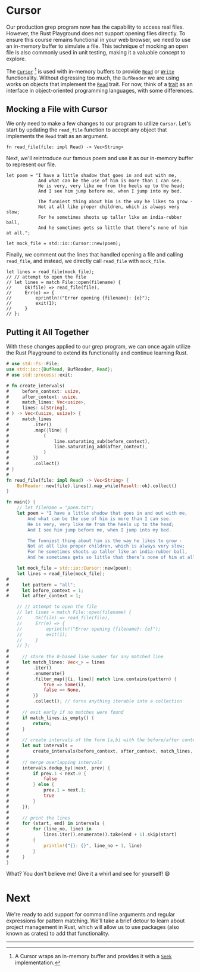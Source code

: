 # Cursor

Our production grep program now has the capability to access real files.
However, the Rust Playground does not support opening files directly. To ensure
this course remains functional in your web browser, we need to use an in-memory
buffer to simulate a file. This technique of mocking an open file is also
commonly used in unit testing, making it a valuable concept to explore.

The [`Cursor`] [^1] is used with in-memory buffers to provide [`Read`] or
[`Write`] functionality. Without digressing too much, the `BufReader` we are
using works on objects that implement the [`Read`] trait. For now, think of a
[trait] as an interface in object-oriented programming languages, with some
differences.

## Mocking a File with Cursor

We only need to make a few changes to our program to utilize `Cursor`. Let's
start by updating the `read_file` function to accept any object that implements
the `Read` trait as an argument.

```rust,noplayground
fn read_file(file: impl Read) -> Vec<String>
```

Next, we'll reintroduce our famous poem and use it as our in-memory buffer to
represent our file.

```rust,noplayground
let poem = "I have a little shadow that goes in and out with me,
            And what can be the use of him is more than I can see.
            He is very, very like me from the heels up to the head;
            And I see him jump before me, when I jump into my bed.

            The funniest thing about him is the way he likes to grow -
            Not at all like proper children, which is always very slow;
            For he sometimes shoots up taller like an india-rubber ball,
            And he sometimes gets so little that there’s none of him at all.";

let mock_file = std::io::Cursor::new(poem);
```

Finally, we comment out the lines that handled opening a file and calling
`read_file`, and instead, we directly call `read_file` with `mock_file`.

```rust,noplayground
let lines = read_file(mock_file);
// // attempt to open the file
// let lines = match File::open(filename) {
//     Ok(file) => read_file(file),
//     Err(e) => {
//         eprintln!("Error opening {filename}: {e}");
//         exit(1);
//     }
// };
```

## Putting it All Together

With these changes applied to our grep program, we can once again utilize the
Rust Playground to extend its functionality and continue learning Rust.

```rust
# use std::fs::File;
use std::io::{BufRead, BufReader, Read};
# use std::process::exit;

# fn create_intervals(
#     before_context: usize,
#     after_context: usize,
#     match_lines: Vec<usize>,
#     lines: &[String],
# ) -> Vec<(usize, usize)> {
#     match_lines
#         .iter()
#         .map(|line| {
#             (
#                 line.saturating_sub(before_context),
#                 line.saturating_add(after_context),
#             )
#         })
#         .collect()
# }
#
fn read_file(file: impl Read) -> Vec<String> {
    BufReader::new(file).lines().map_while(Result::ok).collect()
}

fn main() {
    // let filename = "poem.txt";
    let poem = "I have a little shadow that goes in and out with me,
        And what can be the use of him is more than I can see.
        He is very, very like me from the heels up to the head;
        And I see him jump before me, when I jump into my bed.

        The funniest thing about him is the way he likes to grow -
        Not at all like proper children, which is always very slow;
        For he sometimes shoots up taller like an india-rubber ball,
        And he sometimes gets so little that there’s none of him at all.";

    let mock_file = std::io::Cursor::new(poem);
    let lines = read_file(mock_file);
#
#     let pattern = "all";
#     let before_context = 1;
#     let after_context = 1;

    // // attempt to open the file
    // let lines = match File::open(filename) {
    //     Ok(file) => read_file(file),
    //     Err(e) => {
    //         eprintln!("Error opening {filename}: {e}");
    //         exit(1);
    //     }
    // };
#
#     // store the 0-based line number for any matched line
#     let match_lines: Vec<_> = lines
#         .iter()
#         .enumerate()
#         .filter_map(|(i, line)| match line.contains(pattern) {
#             true => Some(i),
#             false => None,
#         })
#         .collect(); // turns anything iterable into a collection
#
#     // exit early if no matches were found
#     if match_lines.is_empty() {
#         return;
#     }
#
#     // create intervals of the form [a,b] with the before/after context
#     let mut intervals =
#         create_intervals(before_context, after_context, match_lines, &lines);
#
#     // merge overlapping intervals
#     intervals.dedup_by(|next, prev| {
#         if prev.1 < next.0 {
#             false
#         } else {
#             prev.1 = next.1;
#             true
#         }
#     });
#
#     // print the lines
#     for (start, end) in intervals {
#         for (line_no, line) in
#             lines.iter().enumerate().take(end + 1).skip(start)
#         {
#             println!("{}: {}", line_no + 1, line)
#         }
#     }
}
```

What? You don't believe me! Give it a whirl and see for yourself! 😄

# Next

We're ready to add support for command line arguments and regular expressions
for pattern matching. We'll take a brief detour to learn about project
management in Rust, which will allow us to use packages (also known as crates)
to add that functionality.

[`Cursor`]: https://doc.rust-lang.org/std/io/struct.Cursor.html
[`Seek`]: https://doc.rust-lang.org/std/io/trait.Seek.html
[`Read`]: https://doc.rust-lang.org/std/io/trait.Read.html
[`Write`]: https://doc.rust-lang.org/std/io/trait.Write.html
[trait]: https://doc.rust-lang.org/book/ch10-02-traits.html

---

[^1]:
    A Cursor wraps an in-memory buffer and provides it with a [`Seek`]
    implementation.
